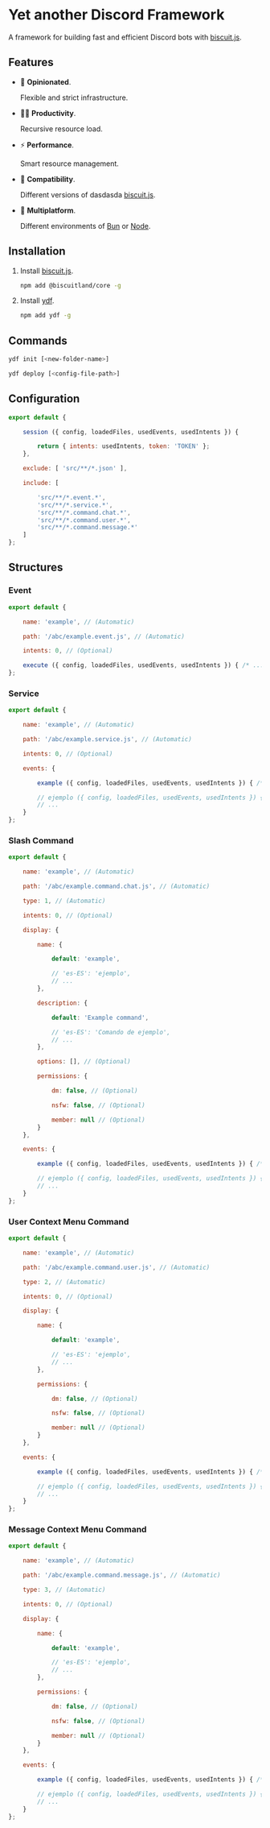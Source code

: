 # Yet another Discord Framework

A framework for building fast and efficient Discord bots with [biscuit.js](https://biscuitjs.com).

## Features

- 📐 **Opinionated**.

    Flexible and strict infrastructure.

- 💪🏻 **Productivity**.

    Recursive resource load.

- ⚡ **Performance**.

    Smart resource management.

- 🚀 **Compatibility**.

    Different versions of dasdasda [biscuit.js](https://biscuitjs.com).

- 🧱 **Multiplatform**.

    Different environments of [Bun](https://bun.sh) or [Node](https://nodejs.org).

## Installation

1. Install [biscuit.js](https://npmjs.com/package/@biscuitland/core).

    ```bash
    npm add @biscuitland/core -g
    ```

2. Install [ydf](https://npmjs.com/package/ydf).

    ```bash
    npm add ydf -g
    ```

## Commands

```bash
ydf init [<new-folder-name>]
```

```bash
ydf deploy [<config-file-path>]
```
 
## Configuration

```js
export default {

    session ({ config, loadedFiles, usedEvents, usedIntents }) {

        return { intents: usedIntents, token: 'TOKEN' };
    },

    exclude: [ 'src/**/*.json' ],

    include: [

        'src/**/*.event.*',
        'src/**/*.service.*',
        'src/**/*.command.chat.*',
        'src/**/*.command.user.*',
        'src/**/*.command.message.*'
    ]
};
```

## Structures

### Event

```js
export default {

    name: 'example', // (Automatic)

    path: '/abc/example.event.js', // (Automatic)

    intents: 0, // (Optional)

    execute ({ config, loadedFiles, usedEvents, usedIntents }) { /* ... */ }
};
```

### Service

```js
export default {

    name: 'example', // (Automatic)

    path: '/abc/example.service.js', // (Automatic)

    intents: 0, // (Optional)

    events: {

        example ({ config, loadedFiles, usedEvents, usedIntents }) { /* ... */ },

        // ejemplo ({ config, loadedFiles, usedEvents, usedIntents }) { /* ... */ },
        // ...
    }
};
```

### Slash Command

```js
export default {

    name: 'example', // (Automatic)

    path: '/abc/example.command.chat.js', // (Automatic)

    type: 1, // (Automatic)

    intents: 0, // (Optional)

    display: {

        name: {

            default: 'example',

            // 'es-ES': 'ejemplo',
            // ...
        },

        description: {

            default: 'Example command',

            // 'es-ES': 'Comando de ejemplo',
            // ...
        },

        options: [], // (Optional)

        permissions: {

            dm: false, // (Optional)

            nsfw: false, // (Optional)

            member: null // (Optional)
        }
    },

    events: {

        example ({ config, loadedFiles, usedEvents, usedIntents }) { /* ... */ },

        // ejemplo ({ config, loadedFiles, usedEvents, usedIntents }) { /* ... */ },
        // ...
    }
};
```

### User Context Menu Command

```js
export default {

    name: 'example', // (Automatic)

    path: '/abc/example.command.user.js', // (Automatic)

    type: 2, // (Automatic)

    intents: 0, // (Optional)

    display: {

        name: {

            default: 'example',

            // 'es-ES': 'ejemplo',
            // ...
        },

        permissions: {

            dm: false, // (Optional)

            nsfw: false, // (Optional)

            member: null // (Optional)
        }
    },

    events: {

        example ({ config, loadedFiles, usedEvents, usedIntents }) { /* ... */ },

        // ejemplo ({ config, loadedFiles, usedEvents, usedIntents }) { /* ... */ },
        // ...
    }
};
```

### Message Context Menu Command

```js
export default {

    name: 'example', // (Automatic)

    path: '/abc/example.command.message.js', // (Automatic)

    type: 3, // (Automatic)

    intents: 0, // (Optional)

    display: {

        name: {

            default: 'example',

            // 'es-ES': 'ejemplo',
            // ...
        },

        permissions: {

            dm: false, // (Optional)

            nsfw: false, // (Optional)

            member: null // (Optional)
        }
    },

    events: {

        example ({ config, loadedFiles, usedEvents, usedIntents }) { /* ... */ },

        // ejemplo ({ config, loadedFiles, usedEvents, usedIntents }) { /* ... */ },
        // ...
    }
};
```
